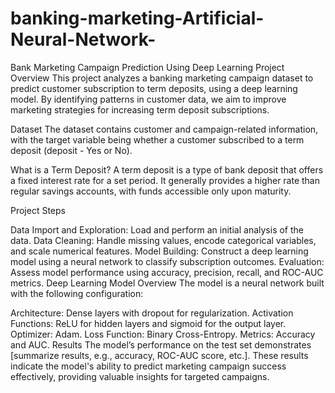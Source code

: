 # banking-marketing-Artificial-Neural-Network-
Bank Marketing Campaign Prediction Using Deep Learning
Project Overview
This project analyzes a banking marketing campaign dataset to predict customer subscription to term deposits, using a deep learning model. By identifying patterns in customer data, we aim to improve marketing strategies for increasing term deposit subscriptions.

Dataset
The dataset contains customer and campaign-related information, with the target variable being whether a customer subscribed to a term deposit (deposit - Yes or No).

What is a Term Deposit?
A term deposit is a type of bank deposit that offers a fixed interest rate for a set period. It generally provides a higher rate than regular savings accounts, with funds accessible only upon maturity.

Project Steps

Data Import and Exploration: Load and perform an initial analysis of the data.
Data Cleaning: Handle missing values, encode categorical variables, and scale numerical features.
Model Building: Construct a deep learning model using a neural network to classify subscription outcomes.
Evaluation: Assess model performance using accuracy, precision, recall, and ROC-AUC metrics.
Deep Learning Model Overview
The model is a neural network built with the following configuration:

Architecture: Dense layers with dropout for regularization.
Activation Functions: ReLU for hidden layers and sigmoid for the output layer.
Optimizer: Adam.
Loss Function: Binary Cross-Entropy.
Metrics: Accuracy and AUC.
Results
The model’s performance on the test set demonstrates [summarize results, e.g., accuracy, ROC-AUC score, etc.]. These results indicate the model's ability to predict marketing campaign success effectively, providing valuable insights for targeted campaigns.
